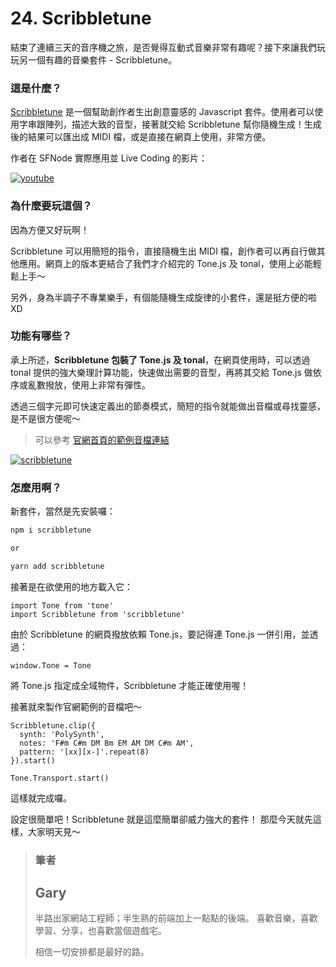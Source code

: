 # 24. Scribbletune

結束了連續三天的音序機之旅，是否覺得互動式音樂非常有趣呢？接下來讓我們玩玩另一個有趣的音樂套件 - Scribbletune。

### 這是什麼？

[Scribbletune](https://scribbletune.com/) 是一個幫助創作者生出創意靈感的 Javascript 套件。使用者可以使用字串跟陣列，描述大致的音型，接著就交給 Scribbletune 幫你隨機生成！生成後的結果可以匯出成 MIDI 檔，或是直接在網頁上使用，非常方便。

作者在 SFNode 實際應用並 Live Coding 的影片：

[![youtube](https://img.youtube.com/vi/iwuZzp_ZnLo/0.jpg)](https://www.youtube.com/watch?v=iwuZzp_ZnLo)

### 為什麼要玩這個？

因為方便又好玩啊！

Scribbletune 可以用簡短的指令，直接隨機生出 MIDI 檔，創作者可以再自行做其他應用。網頁上的版本更結合了我們才介紹完的 Tone.js 及 tonal，使用上必能輕鬆上手～

另外，身為半調子不專業樂手，有個能隨機生成旋律的小套件，還是挺方便的啦 XD

### 功能有哪些？

承上所述，**Scribbletune 包裝了 Tone.js 及 tonal**，在網頁使用時，可以透過 tonal 提供的強大樂理計算功能，快速做出需要的音型，再將其交給 Tone.js 做依序或亂數撥放，使用上非常有彈性。

透過三個字元即可快速定義出的節奏模式，簡短的指令就能做出音檔或尋找靈感，是不是很方便呢～

> 可以參考 [官網首頁的範例音檔連結](https://soundcloud.com/scribbletune/chords#t=0:00)

[![scribbletune](https://i.imgur.com/o42oZ2a.png)
](https://soundcloud.com/scribbletune/chords#t=0:00)

### 怎麼用啊？

新套件，當然是先安裝囉：

```cs
npm i scribbletune

or

yarn add scribbletune
```

接著是在欲使用的地方載入它：

```javascript=
import Tone from 'tone'
import Scribbletune from 'scribbletune'
```

由於 Scribbletune 的網頁撥放依賴 Tone.js，要記得連 Tone.js 一併引用，並透過：

```javascript=
window.Tone = Tone
```

將 Tone.js 指定成全域物件，Scribbletune 才能正確使用喔！

接著就來製作官網範例的音檔吧～

```javascript=
Scribbletune.clip({
  synth: 'PolySynth',
  notes: 'F#m C#m DM Bm EM AM DM C#m AM',
  pattern: '[xx][x-]'.repeat(8)
}).start()

Tone.Transport.start()
```

這樣就完成囉。

設定很簡單吧！Scribbletune 就是這麼簡單卻威力強大的套件！
那麼今天就先這樣，大家明天見～

> ### 筆者
>
> ## Gary
>
> 半路出家網站工程師；半生熟的前端加上一點點的後端。
> 喜歡音樂，喜歡學習、分享，也喜歡當個遊戲宅。
>
> 相信一切安排都是最好的路。

